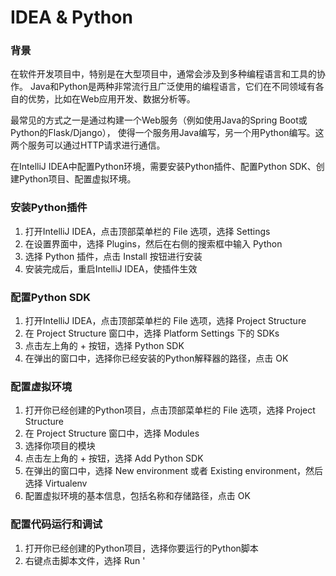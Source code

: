 # IDEA & Python

### 背景
在软件开发项目中，特别是在大型项目中，通常会涉及到多种编程语言和工具的协作。
Java和Python是两种非常流行且广泛使用的编程语言，它们在不同领域有各自的优势，比如在Web应用开发、数据分析等。

最常见的方式之一是通过构建一个Web服务（例如使用Java的Spring Boot或Python的Flask/Django），
使得一个服务用Java编写，另一个用Python编写。这两个服务可以通过HTTP请求进行通信。

在IntelliJ IDEA中配置Python环境，需要安装Python插件、配置Python SDK、创建Python项目、配置虚拟环境。

### 安装Python插件

1. 打开IntelliJ IDEA，点击顶部菜单栏的 File 选项，选择 Settings
2. 在设置界面中，选择 Plugins，然后在右侧的搜索框中输入 Python
3. 选择 Python 插件，点击 Install 按钮进行安装
4. 安装完成后，重启IntelliJ IDEA，使插件生效

### 配置Python SDK

1. 打开IntelliJ IDEA，点击顶部菜单栏的 File 选项，选择 Project Structure
2. 在 Project Structure 窗口中，选择 Platform Settings 下的 SDKs
3. 点击左上角的 + 按钮，选择 Python SDK
4. 在弹出的窗口中，选择你已经安装的Python解释器的路径，点击 OK

### 配置虚拟环境

1. 打开你已经创建的Python项目，点击顶部菜单栏的 File 选项，选择 Project Structure
2. 在 Project Structure 窗口中，选择 Modules
3. 选择你项目的模块
4. 点击左上角的 + 按钮，选择 Add Python SDK
5. 在弹出的窗口中，选择 New environment 或者 Existing environment，然后选择 Virtualenv
6. 配置虚拟环境的基本信息，包括名称和存储路径，点击 OK

### 配置代码运行和调试

1. 打开你已经创建的Python项目，选择你要运行的Python脚本
2. 右键点击脚本文件，选择 Run '<script name>'
3. 在底部的 Run 窗口中，可以看到脚本的运行结果
4. 如果需要调试代码，可以在代码行号处点击，设置断点
5. 右键点击脚本文件，选择 Debug '<script name>'